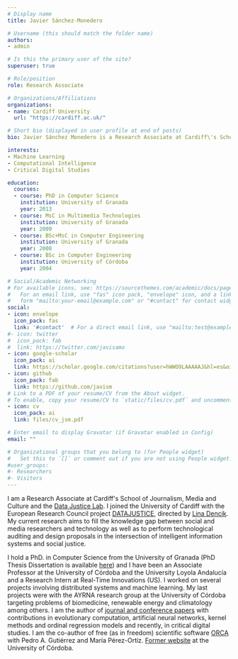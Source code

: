 ```yaml
---
# Display name
title: Javier Sánchez-Monedero

# Username (this should match the folder name)
authors:
- admin

# Is this the primary user of the site?
superuser: true

# Role/position
role: Research Associate

# Organizations/Affiliations
organizations:
- name: Cardiff University
  url: "https://cardiff.ac.uk/"

# Short bio (displayed in user profile at end of posts)
bio: Javier Sánchez Monedero is a Research Associate at Cardiff\'s School of Journalism, Media and Culture and the Data Justice Lab. 

interests:
- Machine Learning
- Computational Intelligence
- Critical Digital Studies

education:
  courses:
  - course: PhD in Computer Science
    institution: University of Granada
    year: 2013
  - course: MsC in Multimedia Technologies
    institution: University of Granada
    year: 2009
  - course: BSc+MsC in Computer Engineering
    institution: University of Granada
    year: 2008
  - course: BSc in Computer Engineering
    institution: University of Córdoba
    year: 2004

# Social/Academic Networking
# For available icons, see: https://sourcethemes.com/academic/docs/page-builder/#icons
#   For an email link, use "fas" icon pack, "envelope" icon, and a link in the
#   form "mailto:your-email@example.com" or "#contact" for contact widget.
social:
- icon: envelope
  icon_pack: fas
  link: '#contact'  # For a direct email link, use "mailto:test@example.org".
#- icon: twitter
#  icon_pack: fab
#  link: https://twitter.com/javisamo
- icon: google-scholar
  icon_pack: ai
  link: https://scholar.google.com/citations?user=hWWO9LAAAAAJ&hl=es&oi=ao
- icon: github
  icon_pack: fab
  link: https://github.com/javism
# Link to a PDF of your resume/CV from the About widget.
# To enable, copy your resume/CV to `static/files/cv.pdf` and uncomment the lines below.
- icon: cv
  icon_pack: ai
  link: files/cv_jsm.pdf

# Enter email to display Gravatar (if Gravatar enabled in Config)
email: ""

# Organizational groups that you belong to (for People widget)
#   Set this to `[]` or comment out if you are not using People widget.
#user_groups:
#- Researchers
#- Visitors
---
```


I am a Research Associate at Cardiff's School of Journalism, Media and Culture and the [Data Justice Lab](https://datajusticelab.org/). I joined the University of Cardiff with the European Research Council project [DATAJUSTICE](https://datajusticeproject.net/), directed by [Lina Dencik](https://www.cardiff.ac.uk/people/view/182924-dencik-lina). My current research aims to fill the knowledge gap between social and media researchers and technology as well as to perform technological auditing and design proposals in the intersection of intelligent information systems and social justice.

I hold a PhD. in Computer Science from the University of Granada (PhD Thesis Dissertation is available [here](publication/sanchez-monedero-2013-phd-thesis/)) and I have been an Associate Professor at the University of Córdoba and the University Loyola Andalucía and a Research Intern at Real-Time Innovations (US).  I worked on several projects involving distributed systems and machine learning. My last projects were with the AYRNA research group at the University of Córdoba targeting problems of biomedicine, renewable energy and climatology among others. I am the author of [journal and conference papers](https://scholar.google.com/citations?user=hWWO9LAAAAAJ&hl=es&oi=ao) with contributions in evolutionary computation, artificial neural networks, kernel methods and ordinal regression models and recently, in critical digital studies. I am the co-author of free (as in freedom) scientific software [ORCA](https://github.com/ayrna/orca) with Pedro A. Gutiérrez and María Pérez-Ortiz. [Former website](https://www.uco.es/~i02samoj/) at the University of Córdoba.

